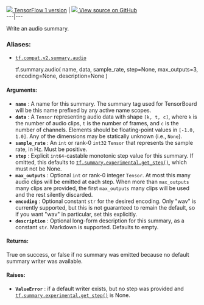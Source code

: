 [ ![](https://tensorflow.google.cn/images/tf_logo_32px.png) TensorFlow 1
version](/versions/r1.15/api_docs/python/tf/summary/audio) |  [
![](https://tensorflow.google.cn/images/GitHub-Mark-32px.png) View source on
GitHub
](https://github.com/tensorflow/tensorboard/tree/master/tensorboard/plugins/audio/summary_v2.py)  
---|---  
  
Write an audio summary.

### Aliases:

  * [`tf.compat.v2.summary.audio`](/api_docs/python/tf/summary/audio)

    
    
    tf.summary.audio(
        name,
        data,
        sample_rate,
        step=None,
        max_outputs=3,
        encoding=None,
        description=None
    )
    

#### Arguments:

  * **`name`** : A name for this summary. The summary tag used for TensorBoard will be this name prefixed by any active name scopes.
  * **`data`** : A `Tensor` representing audio data with shape `[k, t, c]`, where `k` is the number of audio clips, `t` is the number of frames, and `c` is the number of channels. Elements should be floating-point values in `[-1.0, 1.0]`. Any of the dimensions may be statically unknown (i.e., `None`).
  * **`sample_rate`** : An `int` or rank-0 `int32` `Tensor` that represents the sample rate, in Hz. Must be positive.
  * **`step`** : Explicit `int64`-castable monotonic step value for this summary. If omitted, this defaults to [`tf.summary.experimental.get_step()`](https://tensorflow.google.cn/api_docs/python/tf/summary/experimental/get_step), which must not be None.
  * **`max_outputs`** : Optional `int` or rank-0 integer `Tensor`. At most this many audio clips will be emitted at each step. When more than `max_outputs` many clips are provided, the first `max_outputs` many clips will be used and the rest silently discarded.
  * **`encoding`** : Optional constant `str` for the desired encoding. Only "wav" is currently supported, but this is not guaranteed to remain the default, so if you want "wav" in particular, set this explicitly.
  * **`description`** : Optional long-form description for this summary, as a constant `str`. Markdown is supported. Defaults to empty.

#### Returns:

True on success, or false if no summary was emitted because no default summary
writer was available.

#### Raises:

  * **`ValueError`** : if a default writer exists, but no step was provided and [`tf.summary.experimental.get_step()`](https://tensorflow.google.cn/api_docs/python/tf/summary/experimental/get_step) is None.


